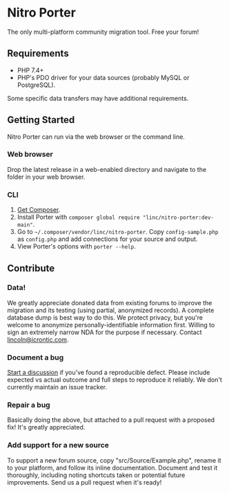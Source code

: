 Nitro Porter
============

The only multi-platform community migration tool. Free your forum!

## Requirements

* PHP 7.4+
* PHP's PDO driver for your data sources (probably MySQL or PostgreSQL).

Some specific data transfers may have additional requirements.

## Getting Started

Nitro Porter can run via the web browser or the command line. 

### Web browser

Drop the latest release in a web-enabled directory and navigate to the folder in your web browser.

### CLI

1. [Get Composer](https://getcomposer.org/doc/00-intro.md#installation-linux-unix-macos).
2. Install Porter with `composer global require "linc/nitro-porter:dev-main"`.
3. Go to `~/.composer/vendor/linc/nitro-porter`. Copy `config-sample.php` as `config.php` and add connections for your source and output.
4. View Porter's options with `porter --help`.

## Contribute

### Data!

We greatly appreciate donated data from existing forums to improve the migration and its testing (using partial, anonymized records). A complete database dump is best way to do this. We protect privacy, but you're welcome to anonymize personally-identifiable information first. Willing to sign an extremely narrow NDA for the purpose if necessary. Contact lincoln@icrontic.com.

### Document a bug

[Start a discussion](https://github.com/linc/nitro-porter/discussions/new) if you've found a reproducible defect. Please include expected vs actual outcome and full steps to reproduce it reliably. We don't currently maintain an issue tracker.

### Repair a bug

Basically doing the above, but attached to a pull request with a proposed fix! It's greatly appreciated.

### Add support for a new source

To support a new forum source, copy "src/Source/Example.php", rename it to your platform, and follow its inline documentation. Document and test it thoroughly, including noting shortcuts taken or potential future improvements. Send us a pull request when it's ready!
